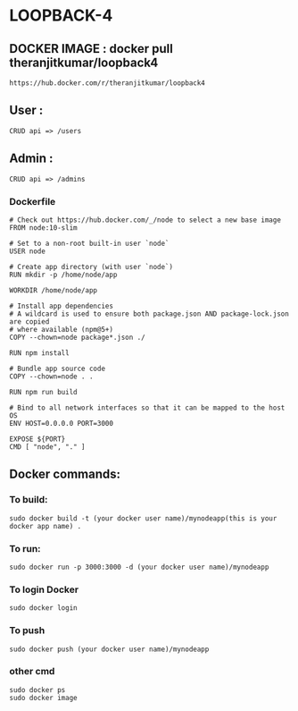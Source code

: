 # LOOPBACK-4

##  DOCKER IMAGE :  docker pull theranjitkumar/loopback4
    https://hub.docker.com/r/theranjitkumar/loopback4

##  User :
    CRUD api => /users

##  Admin :
    CRUD api => /admins

### Dockerfile

    # Check out https://hub.docker.com/_/node to select a new base image
    FROM node:10-slim

    # Set to a non-root built-in user `node`
    USER node

    # Create app directory (with user `node`)
    RUN mkdir -p /home/node/app

    WORKDIR /home/node/app

    # Install app dependencies
    # A wildcard is used to ensure both package.json AND package-lock.json are copied
    # where available (npm@5+)
    COPY --chown=node package*.json ./

    RUN npm install

    # Bundle app source code
    COPY --chown=node . .

    RUN npm run build

    # Bind to all network interfaces so that it can be mapped to the host OS
    ENV HOST=0.0.0.0 PORT=3000

    EXPOSE ${PORT}
    CMD [ "node", "." ]

## Docker commands:
### To build:
    sudo docker build -t (your docker user name)/mynodeapp(this is your docker app name) .
### To run:
    sudo docker run -p 3000:3000 -d (your docker user name)/mynodeapp
### To login Docker
    sudo docker login
### To push
    sudo docker push (your docker user name)/mynodeapp
###    other cmd
    sudo docker ps
    sudo docker image
